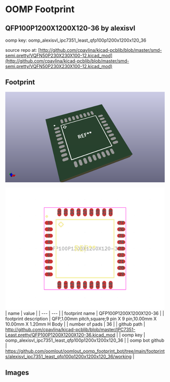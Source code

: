 # OOMP Footprint  
## QFP100P1200X1200X120-36  by alexisvl  
  
oomp key: oomp_alexisvl_ipc7351_least_qfp100p1200x1200x120_36  
  
source repo at: [http://github.com/cpavlina/kicad-pcblib/blob/master/smd-semi.pretty/VQFN50P230X230X100-12.kicad_mod](http://github.com/cpavlina/kicad-pcblib/blob/master/smd-semi.pretty/VQFN50P230X230X100-12.kicad_mod)  
## Footprint  
  
[![working_kicad_pcb_3d.png](working_kicad_pcb_3d_600.png)](working_kicad_pcb_3d.png)  
  
[![working.png](working_600.png)](working.png)  
| name | value | 
| --- | --- | 
| footprint name | QFP100P1200X1200X120-36 | 
| footprint description | QFP,1.00mm pitch,square;9 pin X 9 pin,10.00mm X 10.00mm X 1.20mm H Body | 
| number of pads | 36 | 
| github path | http://github.com/cpavlina/kicad-pcblib/blob/master/IPC7351-Least.pretty/QFP100P1200X1200X120-36.kicad_mod | 
| oomp key | oomp_alexisvl_ipc7351_least_qfp100p1200x1200x120_36 | 
| oomp bot github | https://github.com/oomlout/oomlout_oomp_footprint_bot/tree/main/footprints/alexisvl_ipc7351_least_qfp100p1200x1200x120_36/working | 
## Images  
